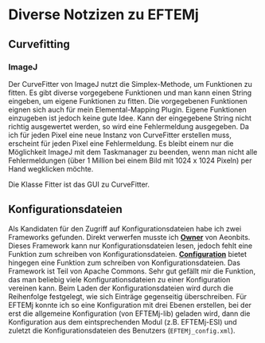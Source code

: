 # Diverse Notzizen zu EFTEMj

## Curvefitting

### ImageJ

Der CurveFitter von ImageJ nutzt die Simplex-Methode, um Funktionen zu fitten. Es gibt diverse vorgegebene Funktionen und man kann einen String eingeben, um eigene Funktionen zu fitten. Die vorgegebenen Funktionen eignen sich auch für mein Elemental-Mapping Plugin. Eigene Funktionen einzugeben ist jedoch keine gute Idee. Kann der eingegebene String nicht richtig ausgewertet werden, so wird eine Fehlermeldung ausgegeben. Da ich für jeden Pixel eine neue Instanz von CurveFitter erstellen muss, erscheint für jeden Pixel eine Fehlermeldung. Es bleibt einem nur die Möglichkeit ImageJ mit dem Taskmanager zu beenden, wenn man nicht alle Fehlermeldungen (über 1 Million bei einem Bild mit 1024 x 1024 Pixeln) per Hand wegklicken möchte.

Die Klasse Fitter ist das GUI zu CurveFitter.

## Konfigurationsdateien

Als Kandidaten für den Zugriff auf Konfigurationsdateien habe ich zwei Frameworks gefunden. Direkt verwerfen musste ich **[Owner]** von Aeonbits. Dieses Framework kann nur Konfigurationsdateien lesen, jedoch fehlt eine Funktion zum schreiben von Konfigurationsdateien. **[Configuration]** bietet hingegen eine Funktion zum schreiben von Konfigurationsdateien. Das Framework ist Teil von Apache Commons. Sehr gut gefällt mir die Funktion, das man beliebig viele Konfigurationsdateien zu einer Konfiguration vereinen kann. Beim Laden der Konfigurationsdateien wird durch die Reihenfolge festgelegt, wie sich Einträge gegenseitig überschreiben. Für EFTEMj konnte ich so eine Konfiguration mit drei Ebenen erstellen, bei der erst die allgemeine Konfiguration (von EFTEMj-lib) geladen wird, dann die Konfiguration aus dem eintsprechenden Modul (z.B. EFTEMj-ESI) und zuletzt die Konfigurationsdateien des Benutzers (``EFTEMj_config.xml``).

[Owner]: http://owner.aeonbits.org
[Configuration]: https://commons.apache.org/proper/commons-configuration/
